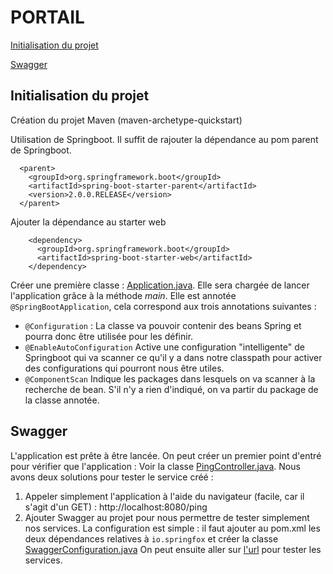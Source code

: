 # PORTAIL

[Initialisation du projet](initialisation-du-projet)

[Swagger](swagger)


## Initialisation du projet

Création du projet Maven (maven-archetype-quickstart)

Utilisation de Springboot. Il suffit de rajouter la dépendance au pom parent de Springboot.
```
  <parent>
    <groupId>org.springframework.boot</groupId>
    <artifactId>spring-boot-starter-parent</artifactId>
    <version>2.0.0.RELEASE</version>
  </parent>
```
Ajouter la dépendance au starter web
```
    <dependency>
      <groupId>org.springframework.boot</groupId>
      <artifactId>spring-boot-starter-web</artifactId>
    </dependency>
```

Créer une première classe : [Application.java](../master/src/main/java/fr/deroffal/Application.java). Elle sera chargée de lancer l'application grâce à la méthode *main*. Elle est annotée `@SpringBootApplication`, cela correspond aux trois annotations suivantes :
 * `@Configuration` : La classe va pouvoir contenir des beans Spring et pourra donc être utilisée pour les définir.
 * `@EnableAutoConfiguration` Active une configuration "intelligente" de Springboot qui va scanner ce qu'il y a dans notre classpath pour activer des configurations qui pourront nous être utiles.
 * `@ComponentScan` Indique les packages dans lesquels on va scanner à la recherche de bean. S'il n'y a rien d'indiqué, on va partir du package de la classe annotée.

## Swagger

L'application est prête à être lancée. On peut créer un premier point d'entré pour vérifier que l'application : Voir la classe [PingController.java](../master/src/main/java/fr/deroffal/controller/PingController.java). Nous avons deux solutions pour tester le service créé :
 1. Appeler simplement l'application à l'aide du navigateur (facile, car il s'agit d'un GET) : http://localhost:8080/ping
 2. Ajouter Swagger au projet pour nous permettre de tester simplement nos services.
La configuration est simple : il faut ajouter au pom.xml les deux dépendances relatives à `io.springfox` et créer la classe [SwaggerConfiguration.java](../master/src/main/java/fr/deroffal/SwaggerConfiguration.java)
On peut ensuite aller sur [l'url](http://localhost:8080/swagger-ui.html) pour tester les services.
